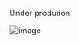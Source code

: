 Under prodution

![image](https://github.com/user-attachments/assets/b2d51386-88a6-4728-8a94-70968c91566b)
